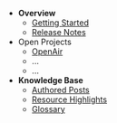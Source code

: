 * **Overview**
  * [Getting Started](/gettingstarted.md)
  * [Release Notes](/release_notes.md)
* Open Projects
  * [OpenAir](/open/openAir.md)
  * ...
  * ...
* **Knowledge Base**
  * [Authored Posts](/posts/)
  * [Resource Highlights](/resources.md)
  * [Glossary](/glossary.md)